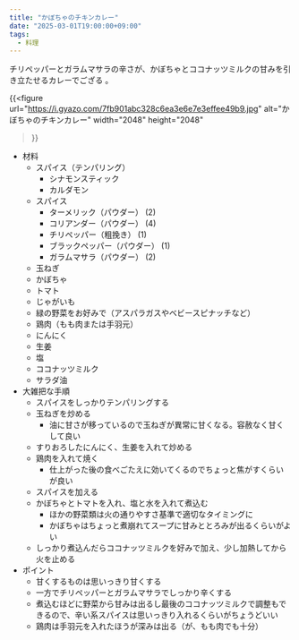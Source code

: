 ```yaml
---
title: "かぼちゃのチキンカレー"
date: "2025-03-01T19:00:00+09:00"
tags:
  - 料理
---
```


チリペッパーとガラムマサラの辛さが、かぼちゃとココナッツミルクの甘みを引き立たせるカレーでござる  。

{{<figure
  url="https://i.gyazo.com/7fb901abc328c6ea3e6e7e3effee49b9.jpg"
  alt="かぼちゃのチキンカレー"
  width="2048"
  height="2048"
>}}


- 材料
  - スパイス（テンパリング）
    - シナモンスティック
    - カルダモン
  - スパイス
    - ターメリック（パウダー） (2)
    - コリアンダー（パウダー） (4)
    - チリペッパー（粗挽き） (1)
    - ブラックペッパー（パウダー） (1)
    - ガラムマサラ（パウダー） (2)
  - 玉ねぎ
  - かぼちゃ
  - トマト
  - じゃがいも
  - 緑の野菜をお好みで（アスパラガスやベビースピナッチなど）
  - 鶏肉（もも肉または手羽元）
  - にんにく
  - 生姜
  - 塩
  - ココナッツミルク
  - サラダ油
- 大雑把な手順
  - スパイスをしっかりテンパリングする
  - 玉ねぎを炒める
    - 油に甘さが移っているので玉ねぎが異常に甘くなる。容赦なく甘くして良い
  - すりおろしたにんにく、生姜を入れて炒める
  - 鶏肉を入れて焼く
    - 仕上がった後の食べごたえに効いてくるのでちょっと焦がすくらいが良い
  - スパイスを加える
  - かぼちゃとトマトを入れ、塩と水を入れて煮込む
    - ほかの野菜類は火の通りやすさ基準で適切なタイミングに
    - かぼちゃはちょっと煮崩れてスープに甘みととろみが出るくらいがよい
  - しっかり煮込んだらココナッツミルクを好みで加え、少し加熱してから火を止める
- ポイント
  - 甘くするものは思いっきり甘くする
  - 一方でチリペッパーとガラムマサラでしっかり辛くする
  - 煮込むほどに野菜から甘みは出るし最後のココナッツミルクで調整もできるので、辛い系スパイスは思いっきり入れるくらいがちょうどいい
  - 鶏肉は手羽元を入れたほうが深みは出る（が、もも肉でも十分）
